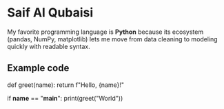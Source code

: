 # Saif Al Qubaisi

My favorite programming language is **Python** because its ecosystem 
(pandas, NumPy, matplotlib) lets me move from data cleaning to modeling 
quickly with readable syntax.

## Example code
def greet(name):
    return f"Hello, {name}!"

if __name__ == "__main__":
    print(greet("World"))

